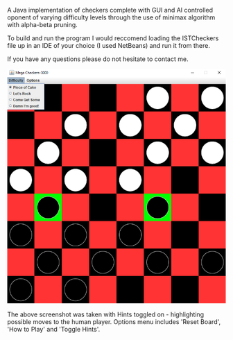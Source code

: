 A Java implementation of checkers complete with GUI and AI controlled oponent of varying difficulty levels through the use of minimax algorithm with alpha-beta pruning.

To build and run the program I would reccomend loading the ISTCheckers file up in an IDE of your choice (I used NetBeans) and run it from there.

If you have any questions please do not hesitate to contact me. 


<p align="center">
  <img src="https://github.com/dr271/Checkers/blob/master/ReadmeImages-Checkers/Hints.png">
</p>
The above screenshot was taken with Hints toggled on - highlighting possible moves to the human player. 
Options menu includes 'Reset Board', 'How to Play' and 'Toggle Hints'.
